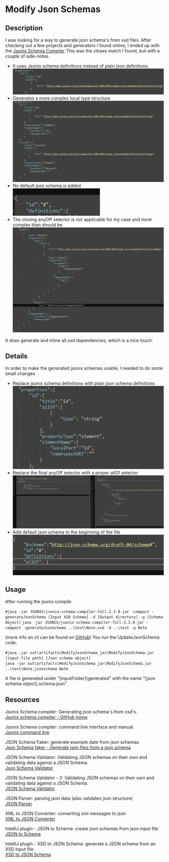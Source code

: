 # Modify Json Schemas

## Description
I was looking for a way to generate json schema's from xsd files. After checking out a few projects and generators 
I found online, I ended up with the [Jsonix Schema Compiler](https://github.com/highsource/jsonix-schema-compiler)
This was the closes match I found, but with a couple  of side-notes.

 - It uses Jsonix schema definitions instead of plain json definitions. <br />
![img.png](img.png)
 - Generates a more complex local type structure<br />
![img_1.png](img_1.png)
 - No default json schema is added <br />
![img_2.png](img_2.png)
 - The closing anyOff selector is not applicable for my case and more complex than should be<br />
![img_3.png](img_3.png)

It does generate and inline all xsd dependencies, which is a nice touch.<br />

## Details
In order to make the generated jsonix schemas usable, I needed to do some small changes
 - Replace jsonix schema definitions with plain json schema definitions<br />
![img_6.png](img_6.png)
 - Replace the final anyOff selector with a proper allOf selector<br />
![img_5.png](img_5.png)
 - Add default json schema to the beginning of the file<br />
![img_7.png](img_7.png)

## Usage
After running the jsonix compile

`#java -jar JSONIX/jsonix-schema-compiler-full-2.3.9.jar -compact -generateJsonSchema [Input XSD Schema] -d [Output directory] -p [Schema Object]`
`java -jar JSONIX/jsonix-schema-compiler-full-2.3.9.jar -compact -generateJsonSchema ..\test\Note.xsd -d ..\test -p Note`

(more info on cli can be found on [GitHub](https://github.com/highsource/jsonix-schema-compiler/wiki/Command-Line-Usage))
You run the UpdateJsonSchema code:

`#java -jar out\artifacts\ModifyJsonSchema_jar\ModifyJsonSchema.jar [input file path] [Json schema object]`<br />
`java -jar out\artifacts\ModifyJsonSchema_jar\ModifyJsonSchema.jar ..\test\Note.jsonschema Note` 

A file is generated under "[inputFolder]\generated\" with the name "[json schema object].schema.json"

## Resources 
Jsonix Schema compiler: Generating json schema's from xsd's.<br />
[Jsonix schema compiler - GitHub home](https://github.com/highsource/jsonix-schema-compiler)

Jsonix Schema compiler: command line interface and manual. <br />
[Jsonix command line](https://github.com/highsource/jsonix-schema-compiler/wiki/Command-Line-Usage)

JSON Schema Faker: generate example date from json schemas <br />
[Json Schema faker - Generate json files from a json schema](https://json-schema-faker.js.org/)

JSON Schema Validator: Validating JSON schemas on their own and validating data against a JSON Schema. <br />
[Json Schema Validator](https://www.jsonschemavalidator.net/)

JSON Schema Validator - 2: Validating JSON schemas on their own and validating data against a JSON Schema. <br />
[JSON Schema Validator](https://json-schema-validator.herokuapp.com/)

JSON Parser: parsing json data (also validates json structure) <br />
[JSON Parser](https://codebeautify.org/json-parser-online)

XML to JSON Converter: converting xml messages to json <br />
[XML to JSON Converter](https://codebeautify.org/xmltojson)

IntelliJ plugin - JSON to Schema: create json schemas from json input file <br />
[JSON to Schema](https://plugins.jetbrains.com/plugin/17611-json-to-schema)

IntelliJ plugin - XSD to JSON Schema: generate a JSON schema from an XSD input file <br />
[XSD to JSON Schema](https://plugins.jetbrains.com/plugin/19024-xsd-to-json-schema)